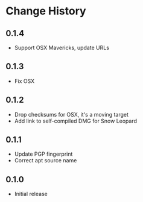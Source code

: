 Change History
==============

0.1.4
-----
 - Support OSX Mavericks, update URLs

0.1.3
-----
 - Fix OSX

0.1.2
-----
 - Drop checksums for OSX, it's a moving target
 - Add link to self-compiled DMG for Snow Leopard

0.1.1
-----
 - Update PGP fingerprint
 - Correct apt source name

0.1.0
-----
 - Initial release
